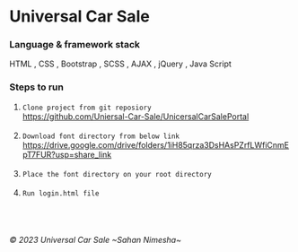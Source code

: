 # Universal Car Sale

### Language & framework stack
HTML , CSS , Bootstrap , SCSS , AJAX , jQuery , Java Script

### Steps to run
1. `Clone project from git reposiory`<br/>
   https://github.com/Uniersal-Car-Sale/UnicersalCarSalePortal <br/>
   <br/>
2. `Download font directory from below link`<br/>
   https://drive.google.com/drive/folders/1iH85qrza3DsHAsPZrfLWfiCnmEpT7FUR?usp=share_link
   <br/>
   <br/>
3. `Place the font directory on your root directory`
   <br/>
   <br/>
4. `Run login.html file`<br/>
   <br/>

<br/>

###### © 2023 Universal Car Sale ~Sahan Nimesha~
